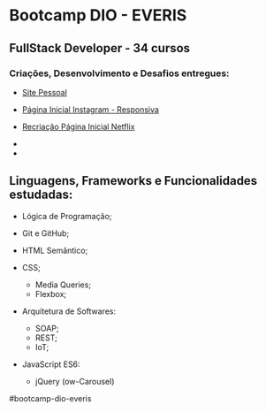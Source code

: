# Bootcamp DIO - EVERIS

## FullStack Developer  - 34 cursos



### Criações, Desenvolvimento e Desafios entregues:



- [Site Pessoal](https://github.com/ana-viana/site-pessoal/)

- [Página Inicial Instagram - Responsiva](https://github.com/ana-viana/pagina_instagram/)

- [Recriação Página Inicial Netflix](https://github.com/ana-viana/pagina_netflix)

- 

- 

  



## Linguagens, Frameworks e Funcionalidades estudadas:



- Lógica de Programação;
- Git e GitHub;
- HTML Semântico;
- CSS;
  - Media Queries;
  - Flexbox;
- Arquitetura de Softwares:
  - SOAP;
  - REST;
  - IoT;
  
- JavaScript ES6:
  - jQuery (ow-Carousel)





#bootcamp-dio-everis

